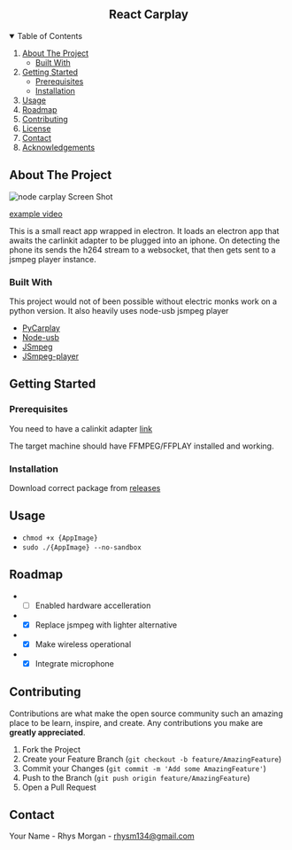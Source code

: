 
<h2 align="center">React Carplay</h2>


<!-- TABLE OF CONTENTS -->
<details open="open">
  <summary>Table of Contents</summary>
  <ol>
    <li>
      <a href="#about-the-project">About The Project</a>
      <ul>
        <li><a href="#built-with">Built With</a></li>
      </ul>
    </li>
    <li>
      <a href="#getting-started">Getting Started</a>
      <ul>
        <li><a href="#prerequisites">Prerequisites</a></li>
        <li><a href="#installation">Installation</a></li>
      </ul>
    </li>
    <li><a href="#usage">Usage</a></li>
    <li><a href="#roadmap">Roadmap</a></li>
    <li><a href="#contributing">Contributing</a></li>
    <li><a href="#license">License</a></li>
    <li><a href="#contact">Contact</a></li>
    <li><a href="#acknowledgements">Acknowledgements</a></li>
  </ol>
</details>



<!-- ABOUT THE PROJECT -->
## About The Project

![node carplay Screen Shot](https://i.imgur.com/egkvgau.png)

[example video](https://youtu.be/mBeYd7RNw1w)

This is a small react app wrapped in electron. It loads an electron app that awaits the carlinkit adapter to be plugged into an iphone.
On detecting the phone its sends the h264 stream to a websocket, that then gets sent to a jsmpeg player instance.

### Built With

This project would not of been possible without electric monks work on a python version. It also heavily uses node-usb jsmpeg player
* [PyCarplay](https://github.com/electric-monk/pycarplay)
* [Node-usb](https://github.com/tessel/node-usb)
* [JSmpeg](https://github.com/phoboslab/jsmpeg)
* [JSmpeg-player](https://github.com/cycjimmy/jsmpeg-player)



<!-- GETTING STARTED -->
## Getting Started



### Prerequisites

You need to have a calinkit adapter [link](https://amzn.to/3jwLT46) 

The target machine should have FFMPEG/FFPLAY installed and working.

### Installation

Download correct package from [releases](https://github.com/rhysmorgan134/react-carplay/releases)



<!-- USAGE EXAMPLES -->
## Usage

* ```chmod +x {AppImage}```
* ```sudo ./{AppImage} --no-sandbox```


<!-- ROADMAP -->
## Roadmap

*  - [ ] Enabled hardware accelleration
*  - [x] Replace jsmpeg with lighter alternative
*  - [x] Make wireless operational 
*  - [x] Integrate microphone

<!-- CONTRIBUTING -->
## Contributing

Contributions are what make the open source community such an amazing place to be learn, inspire, and create. Any contributions you make are **greatly appreciated**.

1. Fork the Project
2. Create your Feature Branch (`git checkout -b feature/AmazingFeature`)
3. Commit your Changes (`git commit -m 'Add some AmazingFeature'`)
4. Push to the Branch (`git push origin feature/AmazingFeature`)
5. Open a Pull Request





<!-- CONTACT -->
## Contact

Your Name - Rhys Morgan - rhysm134@gmail.com

